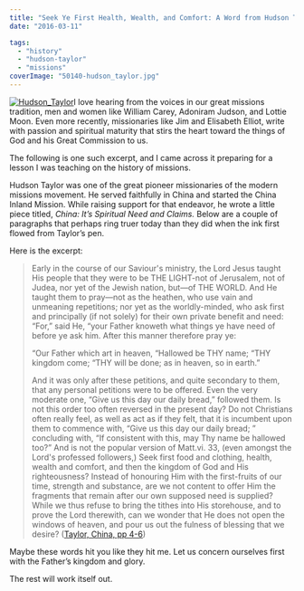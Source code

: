 ```yaml
---
title: "Seek Ye First Health, Wealth, and Comfort: A Word from Hudson Taylor"
date: "2016-03-11"

tags: 
  - "history"
  - "hudson-taylor"
  - "missions"
coverImage: "50140-hudson_taylor.jpg"
---
```


[![Hudson_Taylor](images/50140-hudson_taylor.jpg)](https://keelancook.files.wordpress.com/2020/08/50140-hudson_taylor.jpg)I love hearing from the voices in our great missions tradition, men and women like William Carey, Adoniram Judson, and Lottie Moon. Even more recently, missionaries like Jim and Elisabeth Elliot, write with passion and spiritual maturity that stirs the heart toward the things of God and his Great Commission to us.

The following is one such excerpt, and I came across it preparing for a lesson I was teaching on the history of missions.

Hudson Taylor was one of the great pioneer missionaries of the modern missions movement. He served faithfully in China and started the China Inland Mission. While raising support for that endeavor, he wrote a little piece titled, _China: It’s Spiritual Need and Claims._ Below are a couple of paragraphs that perhaps ring truer today than they did when the ink first flowed from Taylor’s pen.

Here is the excerpt:

> Early in the course of our Saviour's ministry, the Lord Jesus taught His people that they were to be THE LIGHT-not of Jerusalem, not of Judea, nor yet of the Jewish nation, but—of THE WORLD. And He taught them to pray—not as the heathen, who use vain and unmeaning repetitions; nor yet as the worldly-minded, who ask first and principally (if not solely) for their own private benefit and need: “For,” said He, “your Father knoweth what things ye have need of before ye ask him. After this manner therefore pray ye:
> 
> “Our Father which art in heaven, “Hallowed be THY name; “THY kingdom come; “THY will be done; as in heaven, so in earth.”
> 
> And it was only after these petitions, and quite secondary to them, that any personal petitions were to be offered. Even the very moderate one, “Give us this day our daily bread,” followed them. Is not this order too often reversed in the present day? Do not Christians often really feel, as well as act as if they felt, that it is incumbent upon them to commence with, “Give us this day our daily bread; ” concluding with, “If consistent with this, may Thy name be hallowed too?” And is not the popular version of Matt.vi. 33, (even amongst the Lord's professed followers,) Seek first food and clothing, health, wealth and comfort, and then the kingdom of God and His righteousness? Instead of honouring Him with the first-fruits of our time, strength and substance, are we not content to offer Him the fragments that remain after our own supposed need is supplied? While we thus refuse to bring the tithes into His storehouse, and to prove the Lord therewith, can we wonder that He does not open the windows of heaven, and pour us out the fulness of blessing that we desire? ([Taylor, China, pp 4-6](https://books.google.com/books?id=jfVhAAAAcAAJ&dq=editions%3A2EvWiodrLdQC&source=gbs_similarbooks))

Maybe these words hit you like they hit me. Let us concern ourselves first with the Father’s kingdom and glory.

The rest will work itself out.
